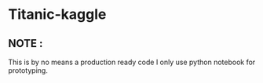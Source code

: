 # Titanic-kaggle
## NOTE : 
This is by no means a production ready code I only use python notebook for prototyping.
